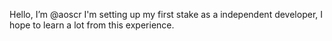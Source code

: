 Hello, I’m @aoscr
I'm setting up my first stake as a independent developer, I hope to learn a lot from this experience.

<!---
aoscr/aoscr is a ✨ special ✨ repository because its `README.md` (this file) appears on your GitHub profile.
You can click the Preview link to take a look at your changes.
--->
